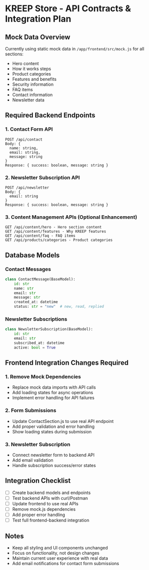 # KREEP Store - API Contracts & Integration Plan

## Mock Data Overview
Currently using static mock data in `/app/frontend/src/mock.js` for all sections:
- Hero content
- How it works steps
- Product categories
- Features and benefits  
- Security information
- FAQ items
- Contact information
- Newsletter data

## Required Backend Endpoints

### 1. Contact Form API
```
POST /api/contact
Body: {
  name: string,
  email: string,
  message: string
}
Response: { success: boolean, message: string }
```

### 2. Newsletter Subscription API
```
POST /api/newsletter
Body: {
  email: string
}
Response: { success: boolean, message: string }
```

### 3. Content Management APIs (Optional Enhancement)
```
GET /api/content/hero - Hero section content
GET /api/content/features - Why KREEP features
GET /api/content/faq - FAQ items
GET /api/products/categories - Product categories
```

## Database Models

### Contact Messages
```python
class ContactMessage(BaseModel):
    id: str
    name: str
    email: str
    message: str
    created_at: datetime
    status: str = "new"  # new, read, replied
```

### Newsletter Subscriptions
```python
class NewsletterSubscription(BaseModel):
    id: str
    email: str
    subscribed_at: datetime
    active: bool = True
```

## Frontend Integration Changes Required

### 1. Remove Mock Dependencies
- Replace mock data imports with API calls
- Add loading states for async operations
- Implement error handling for API failures

### 2. Form Submissions
- Update ContactSection.js to use real API endpoint
- Add proper validation and error handling
- Show loading states during submission

### 3. Newsletter Subscription
- Connect newsletter form to backend API
- Add email validation
- Handle subscription success/error states

## Integration Checklist

- [ ] Create backend models and endpoints
- [ ] Test backend APIs with curl/Postman
- [ ] Update frontend to use real APIs
- [ ] Remove mock.js dependencies
- [ ] Add proper error handling
- [ ] Test full frontend-backend integration

## Notes
- Keep all styling and UI components unchanged
- Focus on functionality, not design changes
- Maintain current user experience with real data
- Add email notifications for contact form submissions